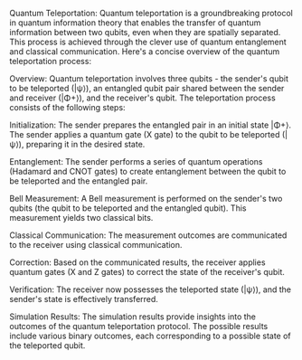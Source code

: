 
Quantum Teleportation:
Quantum teleportation is a groundbreaking protocol in quantum information theory that enables the transfer of quantum information between two qubits, even when they are spatially separated. This process is achieved through the clever use of quantum entanglement and classical communication. Here's a concise overview of the quantum teleportation process:

Overview:
Quantum teleportation involves three qubits - the sender's qubit to be teleported (|ψ⟩), an entangled qubit pair shared between the sender and receiver (|Φ+⟩), and the receiver's qubit. The teleportation process consists of the following steps:

Initialization:
The sender prepares the entangled pair in an initial state |Φ+⟩.
The sender applies a quantum gate (X gate) to the qubit to be teleported (|ψ⟩), preparing it in the desired state.

Entanglement:
The sender performs a series of quantum operations (Hadamard and CNOT gates) to create entanglement between the qubit to be teleported and the entangled pair.

Bell Measurement:
A Bell measurement is performed on the sender's two qubits (the qubit to be teleported and the entangled qubit). This measurement yields two classical bits.

Classical Communication:
The measurement outcomes are communicated to the receiver using classical communication.

Correction:
Based on the communicated results, the receiver applies quantum gates (X and Z gates) to correct the state of the receiver's qubit.

Verification:
The receiver now possesses the teleported state (|ψ⟩), and the sender's state is effectively transferred.

Simulation Results:
The simulation results provide insights into the outcomes of the quantum teleportation protocol. The possible results include various binary outcomes, each corresponding to a possible state of the teleported qubit.


